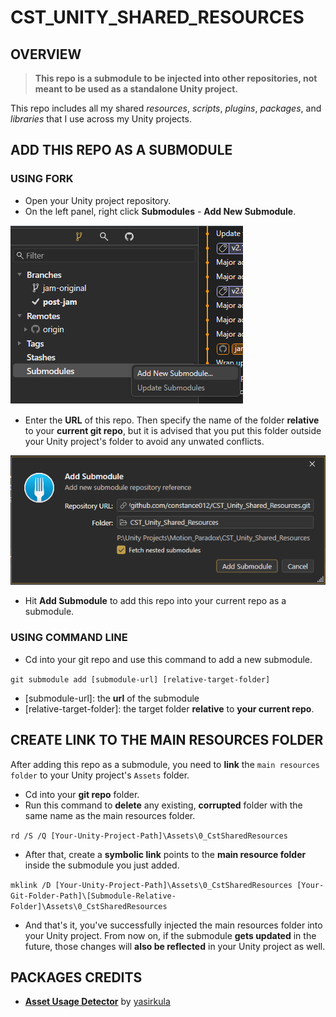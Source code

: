 # CST_UNITY_SHARED_RESOURCES

## OVERVIEW

> __This repo is a submodule to be injected into other repositories, not meant to be used as a standalone Unity project.__

This repo includes all my shared _resources_, _scripts_, _plugins_, _packages_, and _libraries_ that I use across my Unity projects.

## ADD THIS REPO AS A SUBMODULE

### USING FORK

- Open your Unity project repository.
- On the left panel, right click __Submodules__ - __Add New Submodule__.

<p align="left">
  <img src="./Images/Instruction/1.png" alt="banner"/>
</p>

- Enter the __URL__ of this repo. Then specify the name of the folder __relative__ to your __current git repo__, but it is advised that you put this folder outside your Unity project's folder to avoid any unwated conflicts.

<p align="left">
  <img src="./Images/Instruction/2.png" alt="banner"/>
</p>

- Hit __Add Submodule__ to add this repo into your current repo as a submodule.

### USING COMMAND LINE

- Cd into your git repo and use this command to add a new submodule.

`git submodule add [submodule-url] [relative-target-folder]`

- [submodule-url]: the __url__ of the submodule
- [relative-target-folder]: the target folder __relative__ to __your current repo__.

## CREATE LINK TO THE MAIN RESOURCES FOLDER

After adding this repo as a submodule, you need to __link__ the `main resources folder` to your Unity project's `Assets` folder.
- Cd into your __git repo__ folder.
- Run this command to __delete__ any existing, __corrupted__ folder with the same name as the main resources folder.

`rd /S /Q [Your-Unity-Project-Path]\Assets\0_CstSharedResources`

- After that, create a __symbolic link__ points to the __main resource folder__ inside the submodule you just added.

`mklink /D [Your-Unity-Project-Path]\Assets\0_CstSharedResources [Your-Git-Folder-Path]\[Submodule-Relative-Folder]\Assets\0_CstSharedResources`

- And that's it, you've successfully injected the main resources folder into your Unity project. From now on, if the submodule __gets updated__ in the future, those changes will __also be reflected__ in your Unity project as well.

## PACKAGES CREDITS

- [__Asset Usage Detector__](https://assetstore.unity.com/packages/tools/utilities/asset-usage-detector-112837) by [yasirkula](https://yasirkula.net/)